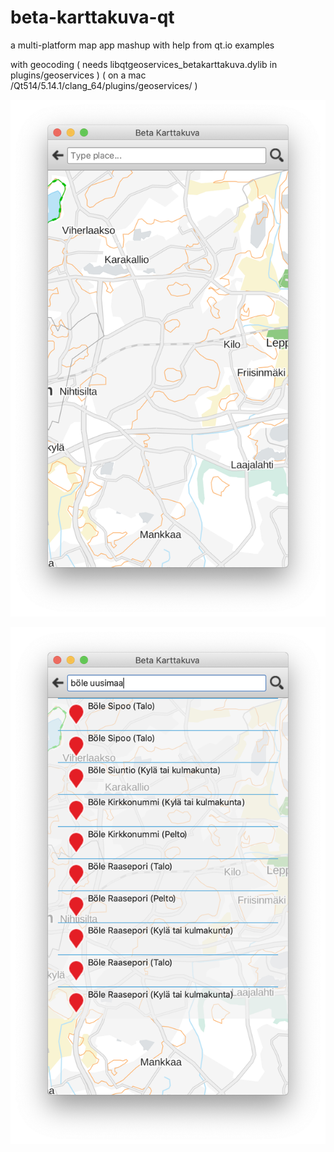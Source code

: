 # beta-karttakuva-qt

a multi-platform map app mashup with help from qt.io examples

with geocoding 
( needs libqtgeoservices_betakarttakuva.dylib in plugins/geoservices )
( on a mac /Qt514/5.14.1/clang_64/plugins/geoservices/ )

![Beta Karttakuva screenshot](pic.png)


![Beta Karttakuva geocoding screenshot](pic-geocoding.png)
